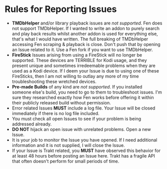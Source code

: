 # Rules for Reporting Issues

* **TMDbHelper** and/or library playback issues are *not supported*. Fen does not support TMDbHelper. If I wanted to write an addon to purely search and play back results whilst another addon is used for everything else, that's what I would have written. The full breaking of TMDbHelper accessing Fen scraping & playback is close. Don't push that by opening an Issue related to it. Use a Fen fork if you want to use TMDbHelper.
* **FireStick** Issues arising from using a FireStick will no longer be supported. These devices are TERRIBLE for Kodi usage, and they present unique and sometimes irredeemable problems when they are used as a Kodi device. If I deem your Issue is due to using one of these FireSticks, then I am not willing to outlay any more of my time troubleshooting these wretched devices.
* **Pre-made Builds** of any kind are *not supported*. If you installed someone else's build, you need to go to them to troubleshoot issues. I'm sure they researched exactly how Fen works before offering it within their publicly released build without permission.
* Error related Issues **MUST** include a log file. Your Issue will be closed immediately if there is no log file included.
* You must check all open Issues to see if your problem is being addressed already.
* **DO NOT** hijack an open issue with unrelated problems. Open a new Issue.
* It is your job to monitor the Issue you have opened. If I need additional information and it is not supplied, I will close the Issue.
* If your Issue is Trakt related, you **MUST** have observed this behavior for at least 48 hours before posting an Issue here. Trakt has a fragile API that often doesn't perform for small periods of time.
